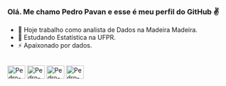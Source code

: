 ### Olá. Me chamo Pedro Pavan e esse é meu perfil do GitHub ✌

- 🔭 Hoje trabalho como analista de Dados na Madeira Madeira.
- 🌱 Estudando Estatística na UFPR.
- ⚡ Apaixonado por dados.

<div style="display: inline_block"><br>
  <img align="center" alt="Pedro-R" height="30" width="40" src="https://cdn.jsdelivr.net/gh/devicons/devicon/icons/rstudio/rstudio-original.svg" />
  <img align="center" alt="Pedro-Py" height="30" width="40" src="https://cdn.jsdelivr.net/gh/devicons/devicon/icons/python/python-original.svg" />
  <img align="center" alt="Pedro-VSC" height="30" width="40" src="https://cdn.jsdelivr.net/gh/devicons/devicon/icons/visualstudio/visualstudio-plain.svg" />
  <img align="center" alt="Pedro-MySQL" height="30" width="40" src="https://cdn.jsdelivr.net/gh/devicons/devicon/icons/mysql/mysql-original-wordmark.svg" />
          
  
</div>
